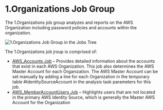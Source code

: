# 1.Organizations Job Group

The 1.Organizations job group analyzes and reports on the AWS Organization including password
policies and accounts within the organization.

![1.Organizations Job Group in the Jobs Tree](/img/product_docs/accessanalyzer/11.6/admin/hostmanagement/jobstree.webp)

The 1.Organizations job jroup is comprised of:

- [AWS_Accounts Job](/docs/accessanalyzer/11.6/solutions/aws/organizations/aws_accounts.md)
  – Provides detailed information about the accounts that exist in each AWS Organization. This job
  also determines the AWS Master Account for each Organization. The AWS Master Account can be set
  manually by adding a line for each Organization in the temporary table #IdentitySourceAccount in
  the analysis task parameters for this job.
- [AWS_MemberAccountUsers Job](/docs/accessanalyzer/11.6/solutions/aws/organizations/aws_memberaccountusers.md)
  – Highlights users that are not located in the primary AWS Identity Source, which is generally the
  Master AWS Account for the Organization
